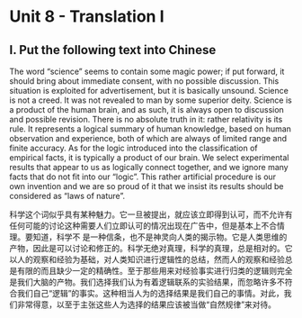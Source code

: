 # Unit 8 - Translation I

## I. Put the following text into Chinese

The word “science” seems to contain some magic power; if put forward, it should bring about immediate consent, with no possible discussion. This situation is exploited for advertisement, but it is basically unsound. Science is not a creed. It was not revealed to man by some superior deity. Science is a product of the human brain, and as such, it is always open to discussion and possible revision. There is no absolute truth in it: rather relativity is its rule. It represents a logical summary of human knowledge, based on human observation and experience, both of which are always of limited range and finite accuracy. As for the logic introduced into the classification of empirical facts, it is typically a product of our brain. We select experimental results that appear to us as logically connect together, and we ignore many facts that do not fit into our “logic”. This rather artificial procedure is our own invention and we are so proud of it that we insist its results should be considered as “laws of nature”.

科学这个词似乎具有某种魅力。它一旦被提出，就应该立即得到认可，而不允许有任何可能的讨论这种需要人们立即认可的情况出现在广告中，但是基本上不合情理。要知道，科学不 是一种信条，也不是神灵向人类的揭示物。它是人类思维的产物，因此是可以讨论和修正的。科学无绝对真理，科学的真理，总是相对的。它以人的观察和经验为基础，对人类知识进行逻辑性的总结，然而人的观察和经验总是有限的而且缺少一定的精确性。至于那些用来对经验事实进行归类的逻辑则完全是我们大脑的产物。我们选择我们认为有着逻辑联系的实验结果，而忽略许多不符合我们自己“逻辑”的事实。这种相当人为的选择结果是我们自己的事情。对此，我们非常得意，以至于主张这些人为选择的结果应该被当做“自然规律”来对待。
